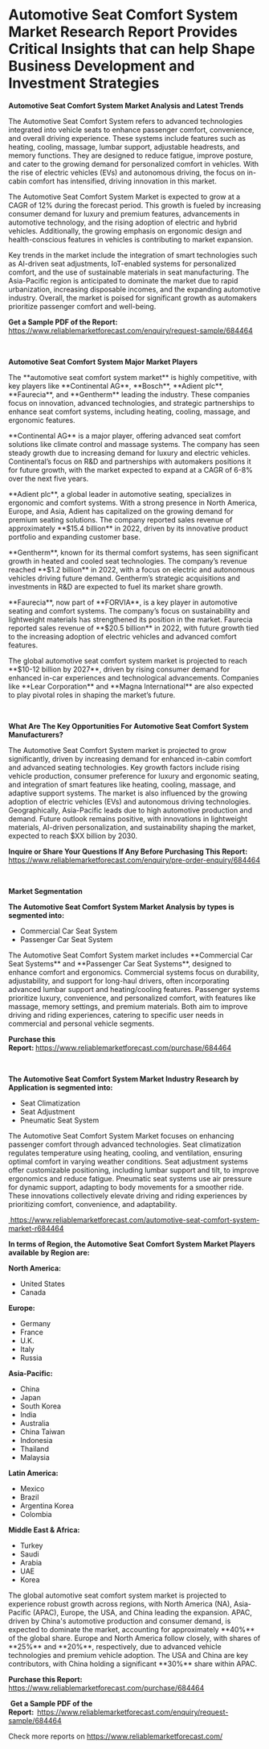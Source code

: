 <p><h1>Automotive Seat Comfort System Market Research Report Provides Critical Insights that can help Shape Business Development and Investment Strategies</h1></p><p><strong>Automotive Seat Comfort System Market Analysis and Latest Trends</strong></p>
<p><p>The Automotive Seat Comfort System refers to advanced technologies integrated into vehicle seats to enhance passenger comfort, convenience, and overall driving experience. These systems include features such as heating, cooling, massage, lumbar support, adjustable headrests, and memory functions. They are designed to reduce fatigue, improve posture, and cater to the growing demand for personalized comfort in vehicles. With the rise of electric vehicles (EVs) and autonomous driving, the focus on in-cabin comfort has intensified, driving innovation in this market.</p><p>The Automotive Seat Comfort System Market is expected to grow at a CAGR of 12% during the forecast period. This growth is fueled by increasing consumer demand for luxury and premium features, advancements in automotive technology, and the rising adoption of electric and hybrid vehicles. Additionally, the growing emphasis on ergonomic design and health-conscious features in vehicles is contributing to market expansion.</p><p>Key trends in the market include the integration of smart technologies such as AI-driven seat adjustments, IoT-enabled systems for personalized comfort, and the use of sustainable materials in seat manufacturing. The Asia-Pacific region is anticipated to dominate the market due to rapid urbanization, increasing disposable incomes, and the expanding automotive industry. Overall, the market is poised for significant growth as automakers prioritize passenger comfort and well-being.</p></p>
<p><strong>Get a Sample PDF of the Report:&nbsp;</strong> <a href="https://www.reliablemarketforecast.com/enquiry/request-sample/684464?utm_campaign=1141&utm_medium=2&utm_source=Github&utm_content=ia&utm_term=20012025&utm_id=automotive-seat-comfort-system">https://www.reliablemarketforecast.com/enquiry/request-sample/684464</a></p>
<p>&nbsp;</p>
<p><strong>Automotive Seat Comfort System Major Market Players</strong></p>
<p><p>The **automotive seat comfort system market** is highly competitive, with key players like **Continental AG**, **Bosch**, **Adient plc**, **Faurecia**, and **Gentherm** leading the industry. These companies focus on innovation, advanced technologies, and strategic partnerships to enhance seat comfort systems, including heating, cooling, massage, and ergonomic features.</p><p>**Continental AG** is a major player, offering advanced seat comfort solutions like climate control and massage systems. The company has seen steady growth due to increasing demand for luxury and electric vehicles. Continental’s focus on R&D and partnerships with automakers positions it for future growth, with the market expected to expand at a CAGR of 6-8% over the next five years.</p><p>**Adient plc**, a global leader in automotive seating, specializes in ergonomic and comfort systems. With a strong presence in North America, Europe, and Asia, Adient has capitalized on the growing demand for premium seating solutions. The company reported sales revenue of approximately **$15.4 billion** in 2022, driven by its innovative product portfolio and expanding customer base.</p><p>**Gentherm**, known for its thermal comfort systems, has seen significant growth in heated and cooled seat technologies. The company’s revenue reached **$1.2 billion** in 2022, with a focus on electric and autonomous vehicles driving future demand. Gentherm’s strategic acquisitions and investments in R&D are expected to fuel its market share growth.</p><p>**Faurecia**, now part of **FORVIA**, is a key player in automotive seating and comfort systems. The company’s focus on sustainability and lightweight materials has strengthened its position in the market. Faurecia reported sales revenue of **$20.5 billion** in 2022, with future growth tied to the increasing adoption of electric vehicles and advanced comfort features.</p><p>The global automotive seat comfort system market is projected to reach **$10-12 billion by 2027**, driven by rising consumer demand for enhanced in-car experiences and technological advancements. Companies like **Lear Corporation** and **Magna International** are also expected to play pivotal roles in shaping the market’s future.</p></p>
<p>&nbsp;</p>
<p><strong>What Are The Key Opportunities For Automotive Seat Comfort System Manufacturers?</strong></p>
<p><p>The Automotive Seat Comfort System market is projected to grow significantly, driven by increasing demand for enhanced in-cabin comfort and advanced seating technologies. Key growth factors include rising vehicle production, consumer preference for luxury and ergonomic seating, and integration of smart features like heating, cooling, massage, and adaptive support systems. The market is also influenced by the growing adoption of electric vehicles (EVs) and autonomous driving technologies. Geographically, Asia-Pacific leads due to high automotive production and demand. Future outlook remains positive, with innovations in lightweight materials, AI-driven personalization, and sustainability shaping the market, expected to reach $XX billion by 2030.</p></p>
<p><strong>Inquire or Share Your Questions If Any Before Purchasing This Report:</strong> <a href="https://www.reliablemarketforecast.com/enquiry/pre-order-enquiry/684464?utm_campaign=1141&utm_medium=2&utm_source=Github&utm_content=ia&utm_term=20012025&utm_id=automotive-seat-comfort-system">https://www.reliablemarketforecast.com/enquiry/pre-order-enquiry/684464</a></p>
<p>&nbsp;</p>
<p><strong>Market Segmentation</strong></p>
<p><strong>The Automotive Seat Comfort System Market Analysis by types is segmented into:</strong></p>
<p><ul><li>Commercial Car Seat System</li><li>Passenger Car Seat System</li></ul></p>
<p><p>The Automotive Seat Comfort System market includes **Commercial Car Seat Systems** and **Passenger Car Seat Systems**, designed to enhance comfort and ergonomics. Commercial systems focus on durability, adjustability, and support for long-haul drivers, often incorporating advanced lumbar support and heating/cooling features. Passenger systems prioritize luxury, convenience, and personalized comfort, with features like massage, memory settings, and premium materials. Both aim to improve driving and riding experiences, catering to specific user needs in commercial and personal vehicle segments.</p></p>
<p><strong>Purchase this Report:&nbsp;</strong><a href="https://www.reliablemarketforecast.com/purchase/684464?utm_campaign=1141&utm_medium=2&utm_source=Github&utm_content=ia&utm_term=20012025&utm_id=automotive-seat-comfort-system">https://www.reliablemarketforecast.com/purchase/684464</a></p>
<p>&nbsp;</p>
<p><strong>The Automotive Seat Comfort System Market Industry Research by Application is segmented into:</strong></p>
<p><ul><li>Seat Climatization</li><li>Seat Adjustment</li><li>Pneumatic Seat System</li></ul></p>
<p><p>The Automotive Seat Comfort System Market focuses on enhancing passenger comfort through advanced technologies. Seat climatization regulates temperature using heating, cooling, and ventilation, ensuring optimal comfort in varying weather conditions. Seat adjustment systems offer customizable positioning, including lumbar support and tilt, to improve ergonomics and reduce fatigue. Pneumatic seat systems use air pressure for dynamic support, adapting to body movements for a smoother ride. These innovations collectively elevate driving and riding experiences by prioritizing comfort, convenience, and adaptability.</p></p>
<p><a href="https://www.reliablemarketforecast.com/automotive-seat-comfort-system-market-r684464?utm_campaign=1141&utm_medium=2&utm_source=Github&utm_content=ia&utm_term=20012025&utm_id=automotive-seat-comfort-system">&nbsp;https://www.reliablemarketforecast.com/automotive-seat-comfort-system-market-r684464</a></p>
<p><strong>In terms of Region, the Automotive Seat Comfort System Market Players available by Region are:</strong></p>
<p>
    <p> <strong> North America: </strong>
        <ul>
            <li>United States</li>
            <li>Canada</li>
        </ul>
        </p> 
    <p> <strong> Europe: </strong>
        <ul>
            <li>Germany</li>
            <li>France</li>
            <li>U.K.</li>
            <li>Italy</li>
            <li>Russia</li>
        </ul>
        </p> 
    <p> <strong> Asia-Pacific: </strong>
        <ul>
            <li>China</li>
            <li>Japan</li>
            <li>South Korea</li>
            <li>India</li>
            <li>Australia</li>
            <li>China Taiwan</li>
            <li>Indonesia</li>
            <li>Thailand</li>
            <li>Malaysia</li>
        </ul>
        </p> 
    <p> <strong> Latin America: </strong>
        <ul>
            <li>Mexico</li>
            <li>Brazil</li>
            <li>Argentina Korea</li>
            <li>Colombia</li>
        </ul>
        </p> 
    <p> <strong> Middle East & Africa: </strong>
        <ul>
            <li>Turkey</li>
            <li>Saudi</li>
            <li>Arabia</li>
            <li>UAE</li>
            <li>Korea</li>
        </ul>
    </p>
    </p>
<p><p>The global automotive seat comfort system market is projected to experience robust growth across regions, with North America (NA), Asia-Pacific (APAC), Europe, the USA, and China leading the expansion. APAC, driven by China's automotive production and consumer demand, is expected to dominate the market, accounting for approximately **40%** of the global share. Europe and North America follow closely, with shares of **25%** and **20%**, respectively, due to advanced vehicle technologies and premium vehicle adoption. The USA and China are key contributors, with China holding a significant **30%** share within APAC.</p></p>
<p><strong>Purchase this Report: </strong><a href="https://www.reliablemarketforecast.com/purchase/684464?utm_campaign=1141&utm_medium=2&utm_source=Github&utm_content=ia&utm_term=20012025&utm_id=automotive-seat-comfort-system">https://www.reliablemarketforecast.com/purchase/684464</a></p>
<p>&nbsp;<strong>Get a Sample PDF of the Report:&nbsp;&nbsp;</strong><a href="https://www.reliablemarketforecast.com/enquiry/request-sample/684464?utm_campaign=1141&utm_medium=2&utm_source=Github&utm_content=ia&utm_term=20012025&utm_id=automotive-seat-comfort-system">https://www.reliablemarketforecast.com/enquiry/request-sample/684464</a></p>
<p><strong></strong></p>
<p>Check more reports on <a href="https://www.reliablemarketforecast.com/?utm_campaign=1141&utm_medium=2&utm_source=Github&utm_content=ia&utm_term=20012025&utm_id=automotive-seat-comfort-system">https://www.reliablemarketforecast.com/</a></p>